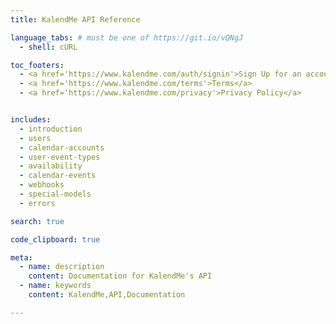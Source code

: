 ```yaml
---
title: KalendMe API Reference

language_tabs: # must be one of https://git.io/vQNgJ
  - shell: cURL

toc_footers:
  - <a href='https://www.kalendme.com/auth/signin'>Sign Up for an account!</a>
  - <a href='https://www.kalendme.com/terms'>Terms</a>
  - <a href='https://www.kalendme.com/privacy'>Privacy Policy</a>


includes:
  - introduction
  - users
  - calendar-accounts
  - user-event-types
  - availability
  - calendar-events
  - webhooks
  - special-models
  - errors

search: true

code_clipboard: true

meta:
  - name: description
    content: Documentation for KalendMe's API
  - name: keywords
    content: KalendMe,API,Documentation

---
```

